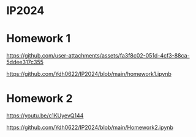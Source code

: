 # IP2024

# Homework 1

https://github.com/user-attachments/assets/fa3f8c02-051d-4cf3-88ca-5ddee317c355

https://github.com/Ydh0622/IP2024/blob/main/homework1.ipynb


# Homework 2

https://youtu.be/c1KUyevQ144

https://github.com/Ydh0622/IP2024/blob/main/Homework2.ipynb


